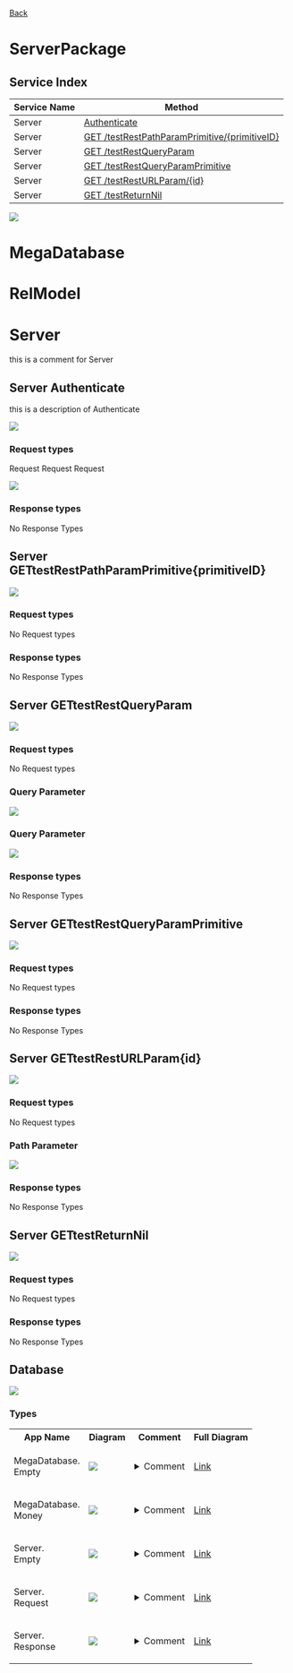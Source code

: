 
[Back](../README.md)


# ServerPackage

## Service Index
| Service Name | Method |
----|----
Server | [Authenticate](#Server-Authenticate)
Server | [GET /testRestPathParamPrimitive/{primitiveID}](#Server-GETtestRestPathParamPrimitive{primitiveID})
Server | [GET /testRestQueryParam](#Server-GETtestRestQueryParam)
Server | [GET /testRestQueryParamPrimitive](#Server-GETtestRestQueryParamPrimitive)
Server | [GET /testRestURLParam/{id}](#Server-GETtestRestURLParam{id})
Server | [GET /testReturnNil](#Server-GETtestReturnNil)



![](integration.svg)





# MegaDatabase






# RelModel






# Server

this is a comment for Server


## Server Authenticate
this is a description of Authenticate

![](Server/Authenticate.svg)

### Request types



Request Request Request

![](Server.svg)




### Response types



No Response Types


## Server GETtestRestPathParamPrimitive{primitiveID}


![](Server/GETtestRestPathParamPrimitive{primitiveID}.svg)

### Request types

No Request types











### Response types



No Response Types


## Server GETtestRestQueryParam


![](Server/GETtestRestQueryParam.svg)

### Request types

No Request types










### Query Parameter

![](Server/Request.svg)



### Query Parameter

![](Server/Request.svg)


### Response types



No Response Types


## Server GETtestRestQueryParamPrimitive


![](Server/GETtestRestQueryParamPrimitive.svg)

### Request types

No Request types











### Response types



No Response Types


## Server GETtestRestURLParam{id}


![](Server/GETtestRestURLParam{id}.svg)

### Request types

No Request types








### Path Parameter

![](Server/Request.svg)




### Response types



No Response Types


## Server GETtestReturnNil


![](Server/GETtestReturnNil.svg)

### Request types

No Request types








### Response types



No Response Types







## Database

![](RelModel/types.svg)




### Types

<table>
<tr>
<th>App Name</th>
<th>Diagram</th>
<th>Comment</th>
<th>Full Diagram</th>


</tr>


<tr>
<td>

MegaDatabase.<br>Empty
</td>
<td>

<img src="MegaDatabase/Emptysimple.svg">
</td>
<td> 

<details closed><summary>Comment</summary><br>Empty Empty Empty</details> 
</td>
<td>

<a href="MegaDatabase/Empty.svg">Link</a>
</td>
</tr>
<tr>
<td>

MegaDatabase.<br>Money
</td>
<td>

<img src="MegaDatabase/Moneysimple.svg">
</td>
<td> 

<details closed><summary>Comment</summary><br>Money Money Money</details> 
</td>
<td>

<a href="MegaDatabase/Money.svg">Link</a>
</td>
</tr>


</tr>


<tr>
<td>

Server.<br>Empty
</td>
<td>

<img src="Server/Emptysimple.svg">
</td>
<td> 

<details closed><summary>Comment</summary><br>Empty Empty Empty</details> 
</td>
<td>

<a href="Server/Empty.svg">Link</a>
</td>
</tr>
<tr>
<td>

Server.<br>Request
</td>
<td>

<img src="Server/Requestsimple.svg">
</td>
<td> 

<details closed><summary>Comment</summary><br>Request Request Request</details> 
</td>
<td>

<a href="Server/Request.svg">Link</a>
</td>
</tr>
<tr>
<td>

Server.<br>Response
</td>
<td>

<img src="Server/Responsesimple.svg">
</td>
<td> 

<details closed><summary>Comment</summary><br>Response Response Response</details> 
</td>
<td>

<a href="Server/Response.svg">Link</a>
</td>
</tr>
</table>

